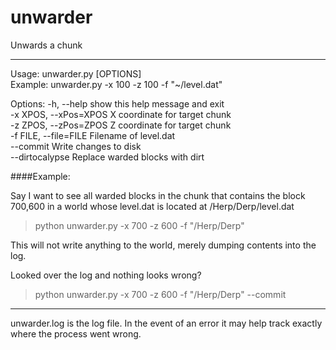 unwarder
========

Unwards a chunk

****
Usage: unwarder.py [OPTIONS]  
         Example: unwarder.py -x 100 -z 100 -f "~/level.dat"

Options:
  -h, --help            show this help message and exit  
  -x XPOS, --xPos=XPOS  X coordinate for target chunk  
  -z ZPOS, --zPos=ZPOS  Z coordinate for target chunk  
  -f FILE, --file=FILE  Filename of level.dat  
  --commit              Write changes to disk  
  --dirtocalypse        Replace warded blocks with dirt  

####Example:

Say I want to see all warded blocks in the chunk that contains the block 700,600 in a world whose level.dat is located at /Herp/Derp/level.dat

>python unwarder.py -x 700 -z 600 -f "/Herp/Derp"

This will not write anything to the world, merely dumping contents into the log.

Looked over the log and nothing looks wrong?

>python unwarder.py -x 700 -z 600 -f "/Herp/Derp" --commit

****
unwarder.log is the log file. In the event of an error it may help track exactly where the process went wrong.
